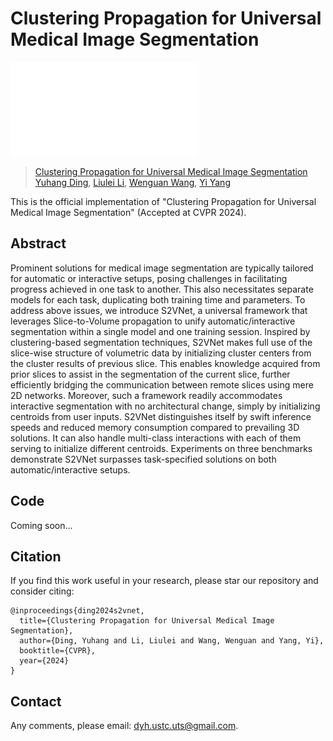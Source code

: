 # Clustering Propagation for Universal Medical Image Segmentation

![](figures/fig2.pdf)

>[Clustering Propagation for Universal Medical Image Segmentation](https://arxiv.org/abs/2403.16646) <br>
>[Yuhang Ding](https://scholar.google.com/citations?user=2zbnTq8AAAAJ&hl=en), [Liulei Li](https://scholar.google.com/citations?user=eCrBWngAAAAJ&hl=en), [Wenguan Wang](https://sites.google.com/view/wenguanwang), [Yi Yang](https://scholar.google.com/citations?hl=zh-CN&user=RMSuNFwAAAAJ&view_op=list_works)
>

This is the official implementation of "Clustering Propagation for Universal Medical Image Segmentation" (Accepted at CVPR 2024).

## Abstract

Prominent solutions for medical image segmentation are typically tailored for automatic or interactive setups, posing challenges in facilitating progress achieved in one task to another. This also necessitates separate models for each task, duplicating both training time and parameters. To address above issues, we introduce S2VNet, a universal framework that leverages Slice-to-Volume propagation to unify automatic/interactive segmentation within a single model and one training session. Inspired by clustering-based segmentation techniques, S2VNet makes full use of the slice-wise structure of volumetric data by initializing cluster centers from the cluster results of previous slice. This enables knowledge acquired from prior slices to assist in the segmentation of the current slice, further efficiently bridging the communication between remote slices using mere 2D networks. Moreover, such a framework readily accommodates interactive segmentation with no architectural change, simply by initializing centroids from user inputs. S2VNet distinguishes itself by swift inference speeds and reduced memory consumption compared to prevailing 3D solutions. It can also handle multi-class interactions with each of them serving to initialize different centroids. Experiments on three benchmarks demonstrate S2VNet surpasses task-specified solutions on both automatic/interactive setups.


## Code

Coming soon...

## Citation

If you find this work useful in your research, please star our repository and consider citing:

```
@inproceedings{ding2024s2vnet,
  title={Clustering Propagation for Universal Medical Image Segmentation},
  author={Ding, Yuhang and Li, Liulei and Wang, Wenguan and Yang, Yi},
  booktitle={CVPR},
  year={2024}
}
```

## Contact

Any comments, please email: dyh.ustc.uts@gmail.com.
